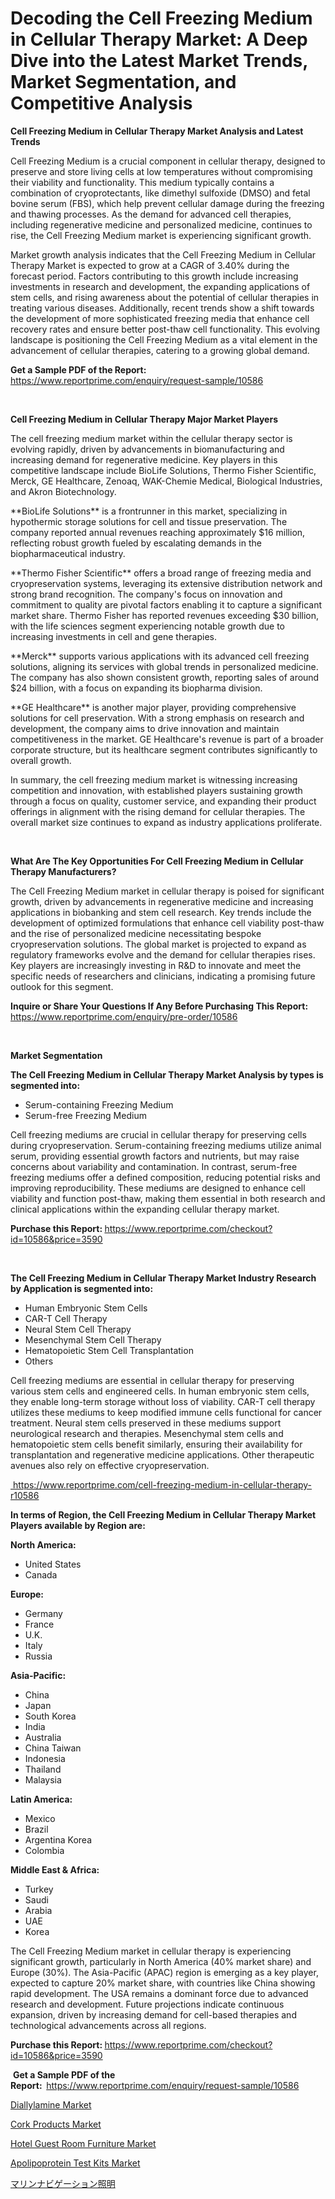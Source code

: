 <p><h1>Decoding the Cell Freezing Medium in Cellular Therapy Market: A Deep Dive into the Latest Market Trends, Market Segmentation, and Competitive Analysis</h1></p><p><strong>Cell Freezing Medium in Cellular Therapy Market Analysis and Latest Trends</strong></p>
<p><p>Cell Freezing Medium is a crucial component in cellular therapy, designed to preserve and store living cells at low temperatures without compromising their viability and functionality. This medium typically contains a combination of cryoprotectants, like dimethyl sulfoxide (DMSO) and fetal bovine serum (FBS), which help prevent cellular damage during the freezing and thawing processes. As the demand for advanced cell therapies, including regenerative medicine and personalized medicine, continues to rise, the Cell Freezing Medium market is experiencing significant growth.</p><p>Market growth analysis indicates that the Cell Freezing Medium in Cellular Therapy Market is expected to grow at a CAGR of 3.40% during the forecast period. Factors contributing to this growth include increasing investments in research and development, the expanding applications of stem cells, and rising awareness about the potential of cellular therapies in treating various diseases. Additionally, recent trends show a shift towards the development of more sophisticated freezing media that enhance cell recovery rates and ensure better post-thaw cell functionality. This evolving landscape is positioning the Cell Freezing Medium as a vital element in the advancement of cellular therapies, catering to a growing global demand.</p></p>
<p><strong>Get a Sample PDF of the Report:&nbsp;</strong> <a href="https://www.reportprime.com/enquiry/request-sample/10586">https://www.reportprime.com/enquiry/request-sample/10586</a></p>
<p>&nbsp;</p>
<p><strong>Cell Freezing Medium in Cellular Therapy Major Market Players</strong></p>
<p><p>The cell freezing medium market within the cellular therapy sector is evolving rapidly, driven by advancements in biomanufacturing and increasing demand for regenerative medicine. Key players in this competitive landscape include BioLife Solutions, Thermo Fisher Scientific, Merck, GE Healthcare, Zenoaq, WAK-Chemie Medical, Biological Industries, and Akron Biotechnology.</p><p>**BioLife Solutions** is a frontrunner in this market, specializing in hypothermic storage solutions for cell and tissue preservation. The company reported annual revenues reaching approximately $16 million, reflecting robust growth fueled by escalating demands in the biopharmaceutical industry.</p><p>**Thermo Fisher Scientific** offers a broad range of freezing media and cryopreservation systems, leveraging its extensive distribution network and strong brand recognition. The company's focus on innovation and commitment to quality are pivotal factors enabling it to capture a significant market share. Thermo Fisher has reported revenues exceeding $30 billion, with the life sciences segment experiencing notable growth due to increasing investments in cell and gene therapies.</p><p>**Merck** supports various applications with its advanced cell freezing solutions, aligning its services with global trends in personalized medicine. The company has also shown consistent growth, reporting sales of around $24 billion, with a focus on expanding its biopharma division.</p><p>**GE Healthcare** is another major player, providing comprehensive solutions for cell preservation. With a strong emphasis on research and development, the company aims to drive innovation and maintain competitiveness in the market. GE Healthcare's revenue is part of a broader corporate structure, but its healthcare segment contributes significantly to overall growth.</p><p>In summary, the cell freezing medium market is witnessing increasing competition and innovation, with established players sustaining growth through a focus on quality, customer service, and expanding their product offerings in alignment with the rising demand for cellular therapies. The overall market size continues to expand as industry applications proliferate.</p></p>
<p>&nbsp;</p>
<p><strong>What Are The Key Opportunities For Cell Freezing Medium in Cellular Therapy Manufacturers?</strong></p>
<p><p>The Cell Freezing Medium market in cellular therapy is poised for significant growth, driven by advancements in regenerative medicine and increasing applications in biobanking and stem cell research. Key trends include the development of optimized formulations that enhance cell viability post-thaw and the rise of personalized medicine necessitating bespoke cryopreservation solutions. The global market is projected to expand as regulatory frameworks evolve and the demand for cellular therapies rises. Key players are increasingly investing in R&D to innovate and meet the specific needs of researchers and clinicians, indicating a promising future outlook for this segment.</p></p>
<p><strong>Inquire or Share Your Questions If Any Before Purchasing This Report:</strong> <a href="https://www.reportprime.com/enquiry/pre-order/10586">https://www.reportprime.com/enquiry/pre-order/10586</a></p>
<p>&nbsp;</p>
<p><strong>Market Segmentation</strong></p>
<p><strong>The Cell Freezing Medium in Cellular Therapy Market Analysis by types is segmented into:</strong></p>
<p><ul><li>Serum-containing Freezing Medium</li><li>Serum-free Freezing Medium</li></ul></p>
<p><p>Cell freezing mediums are crucial in cellular therapy for preserving cells during cryopreservation. Serum-containing freezing mediums utilize animal serum, providing essential growth factors and nutrients, but may raise concerns about variability and contamination. In contrast, serum-free freezing mediums offer a defined composition, reducing potential risks and improving reproducibility. These mediums are designed to enhance cell viability and function post-thaw, making them essential in both research and clinical applications within the expanding cellular therapy market.</p></p>
<p><strong>Purchase this Report:&nbsp;</strong><a href="https://www.reportprime.com/checkout?id=10586&price=3590">https://www.reportprime.com/checkout?id=10586&price=3590</a></p>
<p>&nbsp;</p>
<p><strong>The Cell Freezing Medium in Cellular Therapy Market Industry Research by Application is segmented into:</strong></p>
<p><ul><li>Human Embryonic Stem Cells</li><li>CAR-T Cell Therapy</li><li>Neural Stem Cell Therapy</li><li>Mesenchymal Stem Cell Therapy</li><li>Hematopoietic Stem Cell Transplantation</li><li>Others</li></ul></p>
<p><p>Cell freezing mediums are essential in cellular therapy for preserving various stem cells and engineered cells. In human embryonic stem cells, they enable long-term storage without loss of viability. CAR-T cell therapy utilizes these mediums to keep modified immune cells functional for cancer treatment. Neural stem cells preserved in these mediums support neurological research and therapies. Mesenchymal stem cells and hematopoietic stem cells benefit similarly, ensuring their availability for transplantation and regenerative medicine applications. Other therapeutic avenues also rely on effective cryopreservation.</p></p>
<p><a href="https://www.reportprime.com/cell-freezing-medium-in-cellular-therapy-r10586">&nbsp;https://www.reportprime.com/cell-freezing-medium-in-cellular-therapy-r10586</a></p>
<p><strong>In terms of Region, the Cell Freezing Medium in Cellular Therapy Market Players available by Region are:</strong></p>
<p>
    <p> <strong> North America: </strong>
        <ul>
            <li>United States</li>
            <li>Canada</li>
        </ul>
        </p> 
    <p> <strong> Europe: </strong>
        <ul>
            <li>Germany</li>
            <li>France</li>
            <li>U.K.</li>
            <li>Italy</li>
            <li>Russia</li>
        </ul>
        </p> 
    <p> <strong> Asia-Pacific: </strong>
        <ul>
            <li>China</li>
            <li>Japan</li>
            <li>South Korea</li>
            <li>India</li>
            <li>Australia</li>
            <li>China Taiwan</li>
            <li>Indonesia</li>
            <li>Thailand</li>
            <li>Malaysia</li>
        </ul>
        </p> 
    <p> <strong> Latin America: </strong>
        <ul>
            <li>Mexico</li>
            <li>Brazil</li>
            <li>Argentina Korea</li>
            <li>Colombia</li>
        </ul>
        </p> 
    <p> <strong> Middle East & Africa: </strong>
        <ul>
            <li>Turkey</li>
            <li>Saudi</li>
            <li>Arabia</li>
            <li>UAE</li>
            <li>Korea</li>
        </ul>
    </p>
    </p>
<p><p>The Cell Freezing Medium market in cellular therapy is experiencing significant growth, particularly in North America (40% market share) and Europe (30%). The Asia-Pacific (APAC) region is emerging as a key player, expected to capture 20% market share, with countries like China showing rapid development. The USA remains a dominant force due to advanced research and development. Future projections indicate continuous expansion, driven by increasing demand for cell-based therapies and technological advancements across all regions.</p></p>
<p><strong>Purchase this Report: </strong><a href="https://www.reportprime.com/checkout?id=10586&price=3590">https://www.reportprime.com/checkout?id=10586&price=3590</a></p>
<p>&nbsp;<strong>Get a Sample PDF of the Report:&nbsp;&nbsp;</strong><a href="https://www.reportprime.com/enquiry/request-sample/10586">https://www.reportprime.com/enquiry/request-sample/10586</a></p>
<p><strong></strong></p>
<p><p><a href="https://medium.com/@garthstehriii/this-diallylamine-market-research-report-evaluates-the-key-market-trends-drivers-and-affecting-0458e684ef65">Diallylamine Market</a></p><p><a href="https://issuu.com/reportprime-2/docs/cork-products-market-size-2030.pptx_91d24e7eafff2c">Cork Products Market</a></p><p><a href="https://www.linkedin.com/pulse/in-depth-analysis-global-hotel-guest-room-furniture-market-5ooxe?trackingId=BE5yE8%2FTTzSBl7psChYIqA%3D%3D">Hotel Guest Room Furniture Market</a></p><p><a href="https://github.com/bmorecock/Market-Research-Report-List-5/blob/main/apolipoprotein-test-kits-market.md">Apolipoprotein Test Kits Market</a></p><p><a href="https://medium.com/@dm15982023/%E6%B5%B7%E6%B4%8B%E8%88%AA%E8%A1%8C%E7%81%AF%E5%B8%82%E5%A0%B4%E3%81%AE%E8%A6%8F%E6%A8%A1%E3%81%A8%E3%82%B7%E3%82%A7%E3%82%A2%E5%88%86%E6%9E%90-%E6%88%90%E9%95%B7%E3%83%88%E3%83%AC%E3%83%B3%E3%83%89%E3%81%A8%E4%BA%88%E6%B8%AC-2024%E5%B9%B4-2031%E5%B9%B4-54355e36f564">マリンナビゲーション照明</a></p></p>